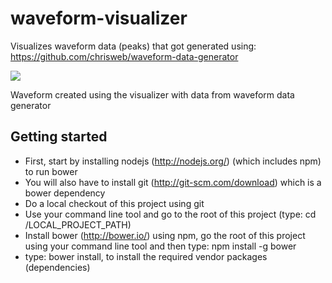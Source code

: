 waveform-visualizer
===================

Visualizes waveform data (peaks) that got generated using: https://github.com/chrisweb/waveform-data-generator

![](https://github.com/chrisweb/waveform-visualizer/blob/master/examples/images/waveform.png)

Waveform created using the visualizer with data from waveform data generator

Getting started
---------------

* First, start by installing nodejs (http://nodejs.org/) (which includes npm) to run bower
* You will also have to install git (http://git-scm.com/download) which is a bower dependency
* Do a local checkout of this project using git
* Use your command line tool and go to the root of this project (type: cd /LOCAL_PROJECT_PATH)
* Install bower (http://bower.io/) using npm, go the root of this project using your command line tool and then type: npm install -g bower
* type: bower install, to install the required vendor packages (dependencies)
